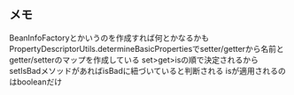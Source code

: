## メモ

BeanInfoFactoryとかいうのを作成すれば何とかなるかも
PropertyDescriptorUtils.determineBasicPropertiesでsetter/getterから名前とgetter/setterのマップを作成している
set>get>isの順で決定されるからsetIsBadメソッドがあればisBadに紐づいていると判断される
isが適用されるのはbooleanだけ